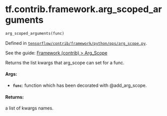 <div itemscope itemtype="http://developers.google.com/ReferenceObject">
<meta itemprop="name" content="tf.contrib.framework.arg_scoped_arguments" />
</div>

# tf.contrib.framework.arg_scoped_arguments

``` python
arg_scoped_arguments(func)
```



Defined in [`tensorflow/contrib/framework/python/ops/arg_scope.py`](https://www.tensorflow.org/code/tensorflow/contrib/framework/python/ops/arg_scope.py).

See the guide: [Framework (contrib) > Arg_Scope](../../../../../api_guides/python/contrib.framework.md#Arg_Scope)

Returns the list kwargs that arg_scope can set for a func.

#### Args:

* <b>`func`</b>: function which has been decorated with @add_arg_scope.


#### Returns:

a list of kwargs names.